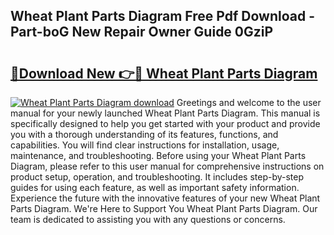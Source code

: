 ## Wheat Plant Parts Diagram Free Pdf Download - Part-boG New Repair Owner Guide 0GziP

# <h2><a href="http://dflq7u.blite.top/?on=Wheat+Plant+Parts+Diagram">🔗Download New 👉🔴 Wheat Plant Parts Diagram</a></h2>

[![Wheat Plant Parts Diagram download](https://i.imgur.com/lujVjoI.png)](http://dflq7u.blite.top/?on=Wheat+Plant+Parts+Diagram)
Greetings and welcome to the user manual for your newly launched Wheat Plant Parts Diagram. This manual is specifically designed to help you get started with your product and provide you with a thorough understanding of its features, functions, and capabilities. You will find clear instructions for installation, usage, maintenance, and troubleshooting. Before using your Wheat Plant Parts Diagram, please refer to this user manual for comprehensive instructions on product setup, operation, and troubleshooting. It includes step-by-step guides for using each feature, as well as important safety information. Experience the future with the innovative features of your new Wheat Plant Parts Diagram. We're Here to Support You Wheat Plant Parts Diagram. Our team is dedicated to assisting you with any questions or concerns.
